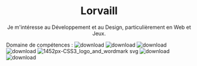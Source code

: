 <h1 align="center">Lorvaill</h1>


<p align="center">
  Je m'intéresse au Développement et au Design, particulièrement en Web et Jeux.  
</p>


Domaine de compétences :
![download](https://user-images.githubusercontent.com/96297088/205582573-b07fa111-6add-4991-bbe2-8a108756b487.png)
![download](https://user-images.githubusercontent.com/96297088/205582841-7b1695d2-ddbc-42bf-8ff4-ac7b0e2fb975.png)
![download](https://user-images.githubusercontent.com/96297088/205583790-ea1a31fa-9cbe-49a4-b040-f91a60fa9cda.png)
![download](https://user-images.githubusercontent.com/96297088/205583831-4a023fa0-3932-4309-b4c8-6d8a7783b0c0.png)
![1452px-CSS3_logo_and_wordmark svg](https://user-images.githubusercontent.com/96297088/205583878-48cd51b9-14b2-4464-aca9-bcf8f170289e.png)
![download](https://user-images.githubusercontent.com/96297088/205583907-2199be3e-bb68-4d56-a532-d24eadafe6fd.png)
![download](https://user-images.githubusercontent.com/96297088/205583945-49bc2037-7762-4fd4-ad0b-4760a11956a9.png)

